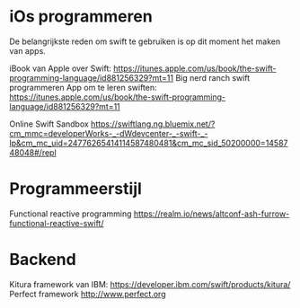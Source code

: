 # iOs programmeren
De belangrijkste reden om swift te gebruiken is op dit moment het maken van apps. 

iBook van Apple over Swift: https://itunes.apple.com/us/book/the-swift-programming-language/id881256329?mt=11
Big nerd ranch swift programmeren
App om te leren swiften: https://itunes.apple.com/us/book/the-swift-programming-language/id881256329?mt=11

Online Swift Sandbox https://swiftlang.ng.bluemix.net/?cm_mmc=developerWorks-_-dWdevcenter-_-swift-_-lp&cm_mc_uid=24776265414114587480481&cm_mc_sid_50200000=1458748048#/repl

# Programmeerstijl
Functional reactive programming https://realm.io/news/altconf-ash-furrow-functional-reactive-swift/

# Backend
Kitura framework van IBM: https://developer.ibm.com/swift/products/kitura/
Perfect framework http://www.perfect.org
